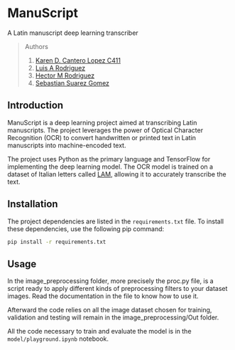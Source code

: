 # ManuScript

A Latin manuscript deep learning transcriber

> Authors
>
> 1. [Karen D. Cantero Lopez C411]()
> 2. [Luis A Rodriguez]()
> 3. [Hector M Rodriguez]()
> 4. [Sebastian Suarez Gomez]()

## Introduction

ManuScript is a deep learning project aimed at transcribing Latin manuscripts. The project leverages the power of
Optical Character Recognition (OCR) to convert handwritten or printed text in Latin manuscripts into machine-encoded
text.

The project uses Python as the primary language and TensorFlow for implementing the deep learning model. The OCR model
is trained on a dataset of Italian letters called [LAM](https://www.kaggle.com/datasets/vpippi/lam-dataset/data),
allowing it to accurately transcribe the text.

## Installation

The project dependencies are listed in the `requirements.txt` file. To install these dependencies, use the following pip
command:

```bash
pip install -r requirements.txt
```

## Usage

In the image_preprocessing folder, more precisely the proc.py file, is a script ready to apply different kinds of
preprocessing filters to your dataset images. Read the documentation in the file to know how to use it.

Afterward the code relies on all the image dataset chosen for training, validation and testing will remain in the
image_preprocessing/Out folder.

All the code necessary to train and evaluate the model is in the `model/playground.ipynb` notebook. 
